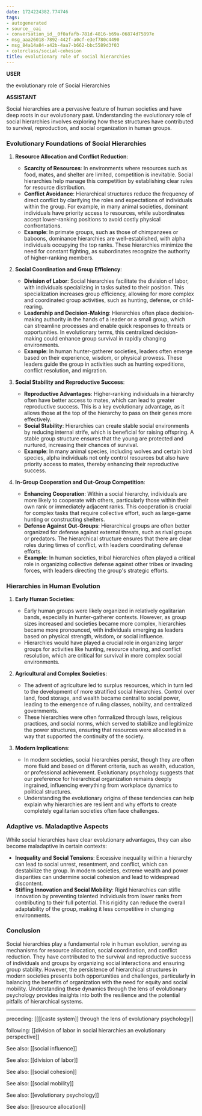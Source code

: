 ```yaml
---
date: 1724224382.774746
tags:
- autogenerated
- source__oai
- conversation_id__0f0afafb-781d-4816-b69a-06874d75897e
- msg_aaa26018-7892-442f-a0cf-e3ef780c4490
- msg_84a14a84-a42b-4aa7-b662-bbc5589d3f03
- colorclass/social-cohesion
title: evolutionary role of social hierarchies
---
```


**USER**

the evolutionary role of Social Hierarchies


**ASSISTANT**

Social hierarchies are a pervasive feature of human societies and have deep roots in our evolutionary past. Understanding the evolutionary role of social hierarchies involves exploring how these structures have contributed to survival, reproduction, and social organization in human groups.

### Evolutionary Foundations of Social Hierarchies

1. **Resource Allocation and Conflict Reduction**:
   - **Scarcity of Resources**: In environments where resources such as food, mates, and shelter are limited, competition is inevitable. Social hierarchies help manage this competition by establishing clear rules for resource distribution.
   - **Conflict Avoidance**: Hierarchical structures reduce the frequency of direct conflict by clarifying the roles and expectations of individuals within the group. For example, in many animal societies, dominant individuals have priority access to resources, while subordinates accept lower-ranking positions to avoid costly physical confrontations.
   - **Example**: In primate groups, such as those of chimpanzees or baboons, dominance hierarchies are well-established, with alpha individuals occupying the top ranks. These hierarchies minimize the need for constant fighting, as subordinates recognize the authority of higher-ranking members.

2. **Social Coordination and Group Efficiency**:
   - **Division of Labor**: Social hierarchies facilitate the division of labor, with individuals specializing in tasks suited to their position. This specialization increases group efficiency, allowing for more complex and coordinated group activities, such as hunting, defense, or child-rearing.
   - **Leadership and Decision-Making**: Hierarchies often place decision-making authority in the hands of a leader or a small group, which can streamline processes and enable quick responses to threats or opportunities. In evolutionary terms, this centralized decision-making could enhance group survival in rapidly changing environments.
   - **Example**: In human hunter-gatherer societies, leaders often emerge based on their experience, wisdom, or physical prowess. These leaders guide the group in activities such as hunting expeditions, conflict resolution, and migration.

3. **Social Stability and Reproductive Success**:
   - **Reproductive Advantages**: Higher-ranking individuals in a hierarchy often have better access to mates, which can lead to greater reproductive success. This is a key evolutionary advantage, as it allows those at the top of the hierarchy to pass on their genes more effectively.
   - **Social Stability**: Hierarchies can create stable social environments by reducing internal strife, which is beneficial for raising offspring. A stable group structure ensures that the young are protected and nurtured, increasing their chances of survival.
   - **Example**: In many animal species, including wolves and certain bird species, alpha individuals not only control resources but also have priority access to mates, thereby enhancing their reproductive success.

4. **In-Group Cooperation and Out-Group Competition**:
   - **Enhancing Cooperation**: Within a social hierarchy, individuals are more likely to cooperate with others, particularly those within their own rank or immediately adjacent ranks. This cooperation is crucial for complex tasks that require collective effort, such as large-game hunting or constructing shelters.
   - **Defense Against Out-Groups**: Hierarchical groups are often better organized for defense against external threats, such as rival groups or predators. The hierarchical structure ensures that there are clear roles during times of conflict, with leaders coordinating defense efforts.
   - **Example**: In human societies, tribal hierarchies often played a critical role in organizing collective defense against other tribes or invading forces, with leaders directing the group's strategic efforts.

### Hierarchies in Human Evolution

1. **Early Human Societies**:
   - Early human groups were likely organized in relatively egalitarian bands, especially in hunter-gatherer contexts. However, as group sizes increased and societies became more complex, hierarchies became more pronounced, with individuals emerging as leaders based on physical strength, wisdom, or social influence.
   - Hierarchies would have played a crucial role in organizing larger groups for activities like hunting, resource sharing, and conflict resolution, which are critical for survival in more complex social environments.

2. **Agricultural and Complex Societies**:
   - The advent of agriculture led to surplus resources, which in turn led to the development of more stratified social hierarchies. Control over land, food storage, and wealth became central to social power, leading to the emergence of ruling classes, nobility, and centralized governments.
   - These hierarchies were often formalized through laws, religious practices, and social norms, which served to stabilize and legitimize the power structures, ensuring that resources were allocated in a way that supported the continuity of the society.

3. **Modern Implications**:
   - In modern societies, social hierarchies persist, though they are often more fluid and based on different criteria, such as wealth, education, or professional achievement. Evolutionary psychology suggests that our preference for hierarchical organization remains deeply ingrained, influencing everything from workplace dynamics to political structures.
   - Understanding the evolutionary origins of these tendencies can help explain why hierarchies are resilient and why efforts to create completely egalitarian societies often face challenges.

### Adaptive vs. Maladaptive Aspects

While social hierarchies have clear evolutionary advantages, they can also become maladaptive in certain contexts:

- **Inequality and Social Tensions**: Excessive inequality within a hierarchy can lead to social unrest, resentment, and conflict, which can destabilize the group. In modern societies, extreme wealth and power disparities can undermine social cohesion and lead to widespread discontent.
- **Stifling Innovation and Social Mobility**: Rigid hierarchies can stifle innovation by preventing talented individuals from lower ranks from contributing to their full potential. This rigidity can reduce the overall adaptability of the group, making it less competitive in changing environments.

### Conclusion

Social hierarchies play a fundamental role in human evolution, serving as mechanisms for resource allocation, social coordination, and conflict reduction. They have contributed to the survival and reproductive success of individuals and groups by organizing social interactions and ensuring group stability. However, the persistence of hierarchical structures in modern societies presents both opportunities and challenges, particularly in balancing the benefits of organization with the need for equity and social mobility. Understanding these dynamics through the lens of evolutionary psychology provides insights into both the resilience and the potential pitfalls of hierarchical systems.


---

preceding: [[[[caste system]] through the lens of evolutionary psychology]]  


following: [[division of labor in social hierarchies an evolutionary perspective]]

See also: [[social influence]]


See also: [[division of labor]]


See also: [[social cohesion]]


See also: [[social mobility]]


See also: [[evolutionary psychology]]


See also: [[resource allocation]]